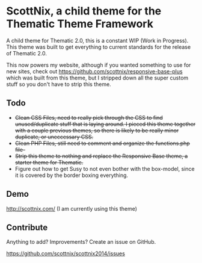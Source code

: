 ScottNix, a child theme for the Thematic Theme Framework
===============

A child theme for Thematic 2.0, this is a constant WIP (Work in Progress). This theme was built to get everything to current standards for the release of Thematic 2.0.

This now powers my website, although if you wanted something to use for new sites, check out https://github.com/scottnix/responsive-base-plus which was built from this theme, but I stripped down all the super custom stuff so you don't have to strip this theme.


Todo
-------------

* ~~Clean CSS Files, need to really pick through the CSS to find unused/duplicate stuff that is laying around. I pieced this theme together with a couple previous themes, so there is likely to be really minor duplicate, or uneccessary CSS.~~
* ~~Clean PHP Files, still need to comment and organize the functions.php file-~~
* ~~Strip this theme to nothing and replace the Responsive Base theme, a starter theme for Thematic.~~
* Figure out how to get Susy to not even bother with the box-model, since it is covered by the border boxing everything.

Demo
-------------

http://scottnix.com/ (I am currently using this theme)


Contribute
--------------

Anything to add? Improvements? Create an issue on GitHub.

https://github.com/scottnix/scottnix2014/issues